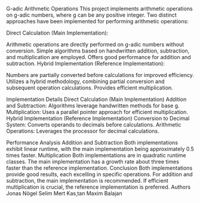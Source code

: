 G-adic Arithmetic Operations
This project implements arithmetic operations on g-adic numbers, where g can be any positive integer. Two distinct approaches have been implemented for performing arithmetic operations:

Direct Calculation (Main Implementation):

Arithmetic operations are directly performed on g-adic numbers without conversion.
Simple algorithms based on handwritten addition, subtraction, and multiplication are employed.
Offers good performance for addition and subtraction.
Hybrid Implementation (Reference Implementation):

Numbers are partially converted before calculations for improved efficiency.
Utilizes a hybrid methodology, combining partial conversion and subsequent operation calculations.
Provides efficient multiplication.

Implementation Details
Direct Calculation (Main Implementation)
Addition and Subtraction: Algorithms leverage handwritten methods for base g.
Multiplication: Uses a parallel pointer approach for efficient multiplication.
Hybrid Implementation (Reference Implementation)
Conversion to Decimal System: Converts operands to decimals before calculations.
Arithmetic Operations: Leverages the processor for decimal calculations.

Performance Analysis
Addition and Subtraction
Both implementations exhibit linear runtime, with the main implementation being approximately 0.5 times faster.
Multiplication
Both implementations are in quadratic runtime classes.
The main implementation has a growth rate about three times faster than the reference implementation.
Conclusion
Both implementations provide good results, each excelling in specific operations.
For addition and subtraction, the main implementation is recommended.
If efficient multiplication is crucial, the reference implementation is preferred.
Authors
Jonas Nögel
Selim Mert Kas¸tan
Maxim Balajan

